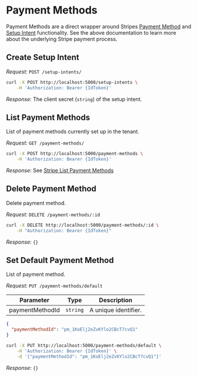 # Payment Methods

Payment Methods are a direct wrapper around Stripes [Payment Method](https://stripe.com/docs/api/payment_methods) and [Setup Intent](https://stripe.com/docs/api/setup_intents) functionality.
See the above documentation to learn more about the underlying Stripe payment process.

## Create Setup Intent

_Request:_ `POST /setup-intents/`

```bash
curl -X POST http://localhost:5000/setup-intents \
    -H 'Authorization: Bearer {IdToken}'
```

_Response:_ The client secret (`string`) of the setup intent.

## List Payment Methods

List of payment methods currently set up in the tenant.

_Request:_ `GET /payment-methods/`

```bash
curl -X POST http://localhost:5000/payment-methods \
    -H 'Authorization: Bearer {IdToken}'
```

_Response:_ See [Stripe List Payment Methods](https://stripe.com/docs/api/payment_methods/list)

## Delete Payment Method

Delete payment method.

_Request:_ `DELETE /payment-methods/:id`

```bash
curl -X DELETE http://localhost:5000/payment-methods/:id \
    -H "Authorization: Bearer {IdToken}"
```

_Response:_ `{}`

## Set Default Payment Method

List of payment method.

_Request:_ `PUT /payment-methods/default`

| Parameter       | Type     | Description          |
| --------------- | -------- | -------------------- |
| paymentMethodId | `string` | A unique identifier. |

```json
{
  "paymentMethodId": "pm_1KoElj2eZvKYlo2CBcT7cvQ1"
}
```

```bash
curl -X PUT http://localhost:5000/payment-methods/default \
    -H 'Authorization: Bearer {IdToken}' \
    -d '{"paymentMethodId": "pm_1KoElj2eZvKYlo2CBcT7cvQ1"}'
```

_Response:_ `{}`
